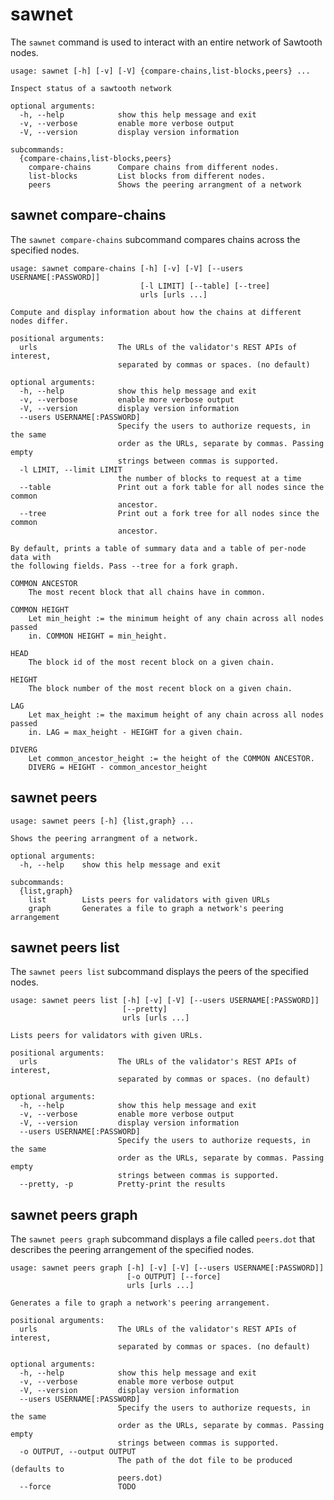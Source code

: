 # sawnet

The `sawnet` command is used to interact with an entire network of
Sawtooth nodes.

```console
usage: sawnet [-h] [-v] [-V] {compare-chains,list-blocks,peers} ...

Inspect status of a sawtooth network

optional arguments:
  -h, --help            show this help message and exit
  -v, --verbose         enable more verbose output
  -V, --version         display version information

subcommands:
  {compare-chains,list-blocks,peers}
    compare-chains      Compare chains from different nodes.
    list-blocks         List blocks from different nodes.
    peers               Shows the peering arrangment of a network
```

## sawnet compare-chains

<!--
  Copyright 2017 Intel Corporation

  Licensed under the Apache License, Version 2.0 (the "License");
  you may not use this file except in compliance with the License.
  You may obtain a copy of the License at

      http://www.apache.org/licenses/LICENSE-2.0

  Unless required by applicable law or agreed to in writing, software
  distributed under the License is distributed on an "AS IS" BASIS,
  WITHOUT WARRANTIES OR CONDITIONS OF ANY KIND, either express or implied.
  See the License for the specific language governing permissions and
  limitations under the License.
-->

The `sawnet compare-chains` subcommand compares chains across the
specified nodes.

```console
usage: sawnet compare-chains [-h] [-v] [-V] [--users USERNAME[:PASSWORD]]
                             [-l LIMIT] [--table] [--tree]
                             urls [urls ...]

Compute and display information about how the chains at different nodes differ.

positional arguments:
  urls                  The URLs of the validator's REST APIs of interest,
                        separated by commas or spaces. (no default)

optional arguments:
  -h, --help            show this help message and exit
  -v, --verbose         enable more verbose output
  -V, --version         display version information
  --users USERNAME[:PASSWORD]
                        Specify the users to authorize requests, in the same
                        order as the URLs, separate by commas. Passing empty
                        strings between commas is supported.
  -l LIMIT, --limit LIMIT
                        the number of blocks to request at a time
  --table               Print out a fork table for all nodes since the common
                        ancestor.
  --tree                Print out a fork tree for all nodes since the common
                        ancestor.

By default, prints a table of summary data and a table of per-node data with
the following fields. Pass --tree for a fork graph.

COMMON ANCESTOR
    The most recent block that all chains have in common.

COMMON HEIGHT
    Let min_height := the minimum height of any chain across all nodes passed
    in. COMMON HEIGHT = min_height.

HEAD
    The block id of the most recent block on a given chain.

HEIGHT
    The block number of the most recent block on a given chain.

LAG
    Let max_height := the maximum height of any chain across all nodes passed
    in. LAG = max_height - HEIGHT for a given chain.

DIVERG
    Let common_ancestor_height := the height of the COMMON ANCESTOR.
    DIVERG = HEIGHT - common_ancestor_height
```

## sawnet peers

```console
usage: sawnet peers [-h] {list,graph} ...

Shows the peering arrangment of a network.

optional arguments:
  -h, --help    show this help message and exit

subcommands:
  {list,graph}
    list        Lists peers for validators with given URLs
    graph       Generates a file to graph a network's peering arrangement
```

## sawnet peers list

The `sawnet peers list` subcommand displays the peers of the specified
nodes.

```console
usage: sawnet peers list [-h] [-v] [-V] [--users USERNAME[:PASSWORD]]
                         [--pretty]
                         urls [urls ...]

Lists peers for validators with given URLs.

positional arguments:
  urls                  The URLs of the validator's REST APIs of interest,
                        separated by commas or spaces. (no default)

optional arguments:
  -h, --help            show this help message and exit
  -v, --verbose         enable more verbose output
  -V, --version         display version information
  --users USERNAME[:PASSWORD]
                        Specify the users to authorize requests, in the same
                        order as the URLs, separate by commas. Passing empty
                        strings between commas is supported.
  --pretty, -p          Pretty-print the results

```

## sawnet peers graph

The `sawnet peers graph` subcommand displays a file called `peers.dot`
that describes the peering arrangement of the specified nodes.

```console
usage: sawnet peers graph [-h] [-v] [-V] [--users USERNAME[:PASSWORD]]
                          [-o OUTPUT] [--force]
                          urls [urls ...]

Generates a file to graph a network's peering arrangement.

positional arguments:
  urls                  The URLs of the validator's REST APIs of interest,
                        separated by commas or spaces. (no default)

optional arguments:
  -h, --help            show this help message and exit
  -v, --verbose         enable more verbose output
  -V, --version         display version information
  --users USERNAME[:PASSWORD]
                        Specify the users to authorize requests, in the same
                        order as the URLs, separate by commas. Passing empty
                        strings between commas is supported.
  -o OUTPUT, --output OUTPUT
                        The path of the dot file to be produced (defaults to
                        peers.dot)
  --force               TODO
```
